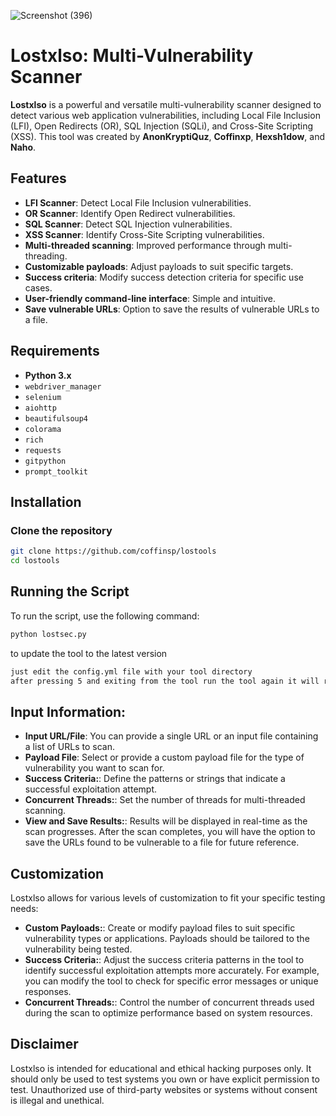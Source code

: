 ![Screenshot (396)](https://github.com/user-attachments/assets/c5da3434-b021-4767-b470-6f3bf48fbb8a)
# Lostxlso: Multi-Vulnerability Scanner

**Lostxlso** is a powerful and versatile multi-vulnerability scanner designed to detect various web application vulnerabilities, including Local File Inclusion (LFI), Open Redirects (OR), SQL Injection (SQLi), and Cross-Site Scripting (XSS). This tool was created by **AnonKryptiQuz**, **Coffinxp**, **Hexsh1dow**, and **Naho**.

## Features

- **LFI Scanner**: Detect Local File Inclusion vulnerabilities.
- **OR Scanner**: Identify Open Redirect vulnerabilities.
- **SQL Scanner**: Detect SQL Injection vulnerabilities.
- **XSS Scanner**: Identify Cross-Site Scripting vulnerabilities.
- **Multi-threaded scanning**: Improved performance through multi-threading.
- **Customizable payloads**: Adjust payloads to suit specific targets.
- **Success criteria**: Modify success detection criteria for specific use cases.
- **User-friendly command-line interface**: Simple and intuitive.
- **Save vulnerable URLs**: Option to save the results of vulnerable URLs to a file.

## Requirements

- **Python 3.x**
- `webdriver_manager`
- `selenium`
- `aiohttp`
- `beautifulsoup4`
- `colorama`
- `rich`
- `requests`
- `gitpython`
- `prompt_toolkit`

## Installation

### Clone the repository

```bash
git clone https://github.com/coffinsp/lostools
cd lostools
```
## Running the Script

To run the script, use the following command:

```bash
python lostsec.py
```
to update the tool to the latest version
```bash
just edit the config.yml file with your tool directory
after pressing 5 and exiting from the tool run the tool again it will run with an updated version
```
## Input Information:

- **Input URL/File**: You can provide a single URL or an input file containing a list of URLs to scan.
- **Payload File**: Select or provide a custom payload file for the type of vulnerability you want to scan for.
- **Success Criteria:**:  Define the patterns or strings that indicate a successful exploitation attempt.
- **Concurrent Threads:**: Set the number of threads for multi-threaded scanning.
- **View and Save Results:**: Results will be displayed in real-time as the scan progresses.
After the scan completes, you will have the option to save the URLs found to be vulnerable to a file for future reference.

## Customization

Lostxlso allows for various levels of customization to fit your specific testing needs:
- **Custom Payloads:**: Create or modify payload files to suit specific vulnerability types or applications. Payloads should be tailored to the vulnerability being tested.
- **Success Criteria:**: Adjust the success criteria patterns in the tool to identify successful exploitation attempts more accurately. For example, you can modify the tool to check for specific error messages or unique responses.
- **Concurrent Threads:**:  Control the number of concurrent threads used during the scan to optimize performance based on system resources.

## Disclaimer

Lostxlso is intended for educational and ethical hacking purposes only. It should only be used to test systems you own or have explicit permission to test. Unauthorized use of third-party websites or systems without consent is illegal and unethical.
